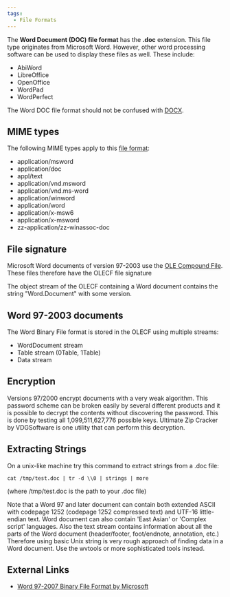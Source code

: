 ```yaml
---
tags:
  - File Formats
---
```

The **Word Document (DOC) file format** has the **.doc** extension. This file
type originates from Microsoft Word. However, other word
processing software can be used to display these files as well. These include:

* AbiWord
* LibreOffice
* OpenOffice
* WordPad
* WordPerfect

The Word DOC file format should not be confused with [DOCX](word_document_(docx).md).

## MIME types

The following MIME types apply to this [file format](file_formats.md):

* application/msword
* application/doc
* appl/text
* application/vnd.msword
* application/vnd.ms-word
* application/winword
* application/word
* application/x-msw6
* application/x-msword
* zz-application/zz-winassoc-doc

## File signature

Microsoft Word documents of version 97-2003
use the [OLE Compound File](ole_compound_file.md). These
files therefore have the OLECF file signature

The object stream of the OLECF containing a Word document contains the
string "Word.Document" with some version.

## Word 97-2003 documents

The Word Binary File format is stored in the OLECF using multiple
streams:

* WordDocument stream
* Table stream (0Table, 1Table)
* Data stream

## Encryption

Versions 97/2000 encrypt documents with a very weak algorithm. This
password scheme can be broken easily by several different products and
it is possible to decrypt the contents without discovering the password.
This is done by testing all 1,099,511,627,776 possible keys. Ultimate
Zip Cracker by VDGSoftware is one utility that can perform this
decryption.

## Extracting Strings

On a unix-like machine try this command to extract strings from a .doc
file:

`cat /tmp/test.doc | tr -d \\0 | strings | more`

(where /tmp/test.doc is the path to your .doc file)

Note that a Word 97 and later document can contain both extended ASCII
with codepage 1252 (codepage 1252 compressed text) and UTF-16
little-endian text. Word document can also contain 'East Asian' or
'Complex script' languages. Also the text stream contains information
about all the parts of the Word document (header/footer, foot/endnote,
annotation, etc.) Therefore using basic Unix string is very rough
approach of finding data in a Word document. Use the wvtools or more
sophisticated tools instead.

## External Links

* [Word 97-2007 Binary File Format by Microsoft](http://download.microsoft.com/download/0/B/E/0BE8BDD7-E5E8-422A-ABFD-4342ED7AD886/Word97-2007BinaryFileFormat(doc)Specification.pdf)
